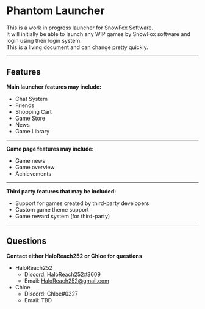 # Phantom Launcher

This is a work in progress launcher for SnowFox Software.  
It will initially be able to launch any WIP games by SnowFox software and login using their login system.  
This is a living document and can change pretty quickly.

---

## Features

**Main launcher features may include:**
* Chat System
* Friends
* Shopping Cart
* Game Store
* News
* Game Library

---

**Game page features may include:**
* Game news
* Game overview
* Achievements

---

**Third party features that may be included:**
* Support for games created by third-party developers
* Custom game theme support
* Game reward system (for third-party)

---

## Questions

**Contact either HaloReach252 or Chloe for questions**
* HaloReach252
	* Discord: HaloReach252#3609
	* Email: HaloReach252@gmail.com
* Chloe
	* Discord: Chloe#0327
	* Email: TBD
